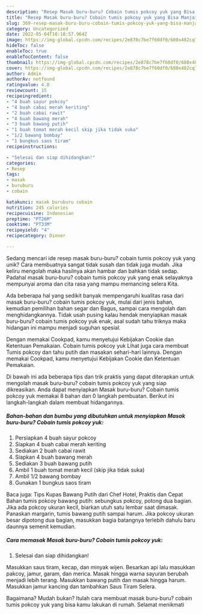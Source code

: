 ```yaml
---
description: "Resep Masak buru-buru? Cobain tumis pokcoy yuk yang Bisa Manjain Lidah"
title: "Resep Masak buru-buru? Cobain tumis pokcoy yuk yang Bisa Manjain Lidah"
slug: 369-resep-masak-buru-buru-cobain-tumis-pokcoy-yuk-yang-bisa-manjain-lidah
category: Uncategorized
date: 2022-05-04T10:18:57.964Z
image: https://img-global.cpcdn.com/recipes/2e878c7be7f60df0/680x482cq70/masak-buru-buru-cobain-tumis-pokcoy-yuk-foto-resep-utama.jpg
hideToc: false
enableToc: true
enableTocContent: false
thumbnail: https://img-global.cpcdn.com/recipes/2e878c7be7f60df0/680x482cq70/masak-buru-buru-cobain-tumis-pokcoy-yuk-foto-resep-utama.jpg
cover: https://img-global.cpcdn.com/recipes/2e878c7be7f60df0/680x482cq70/masak-buru-buru-cobain-tumis-pokcoy-yuk-foto-resep-utama.jpg
author: Admin
authorAv: notfound
ratingvalue: 4.8
reviewcount: 15
recipeingredient:
- "4 buah sayur pokcoy"
- "4 buah cabai merah keriting"
- "2 buah cabai rawit"
- "4 buah bawang merah"
- "3 buah bawang putih"
- "1 buah tomat merah kecil skip jika tidak suka"
- "1/2 bawang bombay"
- "1 bungkus saos tiram"
recipeinstructions:

- "Selesai dan siap dihidangkan!"
categories:
- Resep
tags:
- masak
- buruburu
- cobain

katakunci: masak buruburu cobain 
nutrition: 245 calories
recipecuisine: Indonesian
preptime: "PT26M"
cooktime: "PT33M"
recipeyield: "4"
recipecategory: Dinner

---
```





Sedang mencari ide resep masak buru-buru? cobain tumis pokcoy yuk yang unik? Cara membuatnya sangat tidak susah dan tidak juga mudah. Jika keliru mengolah maka hasilnya akan hambar dan bahkan tidak sedap. Padahal masak buru-buru? cobain tumis pokcoy yuk yang enak selayaknya mempunyai aroma dan cita rasa yang mampu memancing selera Kita.





Ada beberapa hal yang sedikit banyak mempengaruhi kualitas rasa dari masak buru-buru? cobain tumis pokcoy yuk, mulai dari jenis bahan, kemudian pemilihan bahan segar dan Bagus, sampai cara mengolah dan menghidangkannya. Tidak usah pusing kalau hendak menyiapkan masak buru-buru? cobain tumis pokcoy yuk enak,      asal sudah tahu triknya maka hidangan ini mampu menjadi suguhan spesial.














Dengan memakai Cookpad, kamu menyetujui Kebijakan Cookie dan Ketentuan Pemakaian. Cobain tumis pokcoy yuk Lihat juga cara membuat Tumis pokcoy dan tahu putih dan masakan sehari-hari lainnya. Dengan memakai Cookpad, kamu menyetujui Kebijakan Cookie dan Ketentuan Pemakaian.






Di bawah ini ada beberapa tips dan trik praktis yang dapat diterapkan untuk mengolah masak buru-buru? cobain tumis pokcoy yuk yang siap dikreasikan. Anda dapat menyiapkan Masak buru-buru? Cobain tumis pokcoy yuk memakai 8 bahan dan 0 langkah pembuatan. Berikut ini langkah-langkah dalam membuat hidangannya.

<!--inarticleads1-->

##### Bahan-bahan dan bumbu yang dibutuhkan untuk menyiapkan Masak buru-buru? Cobain tumis pokcoy yuk:

1. Persiapkan 4 buah sayur pokcoy
1. Siapkan 4 buah cabai merah keriting
1. Sediakan 2 buah cabai rawit
1. Siapkan 4 buah bawang merah
1. Sediakan 3 buah bawang putih
1. Ambil 1 buah tomat merah kecil (skip jika tidak suka)
1. Ambil 1/2 bawang bombay
1. Gunakan 1 bungkus saos tiram


Baca juga: Tips Kupas Bawang Putih dari Chef Hotel, Praktis dan Cepat Bahan tumis pokcoy bawang putih: sebungkus pokcoy, potong dua bagian. Jika ada pokcoy ukuran kecil, biarkan utuh satu lembar saat dimasak. Panaskan margarin, tumis bawang putih sampai harum. Jika pokcoy ukuran besar dipotong dua bagian, masukkan bagia batangnya terlebih dahulu baru daunnya semenit kemudian. 

<!--inarticleads2-->

##### Cara memasak Masak buru-buru? Cobain tumis pokcoy yuk:


1. Selesai dan siap dihidangkan!

Masukkan saus tiram, kecap, dan minyak wijen. Besarkan api lalu masukkan pakcoy, jamur, garam, dan merica. Masak hingga warna sayuran berubah menjadi lebih terang. Masukkan bawang putih dan masak hingga harum. Masukkan jamur kancing dan tambahkan Saus Tiram Selera. 

Bagaimana? Mudah bukan? Itulah cara membuat masak buru-buru? cobain tumis pokcoy yuk yang bisa kamu lakukan di rumah. Selamat menikmati
